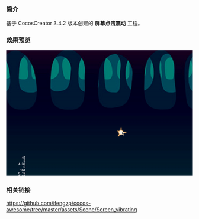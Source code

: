 ### 简介
基于 CocosCreator 3.4.2 版本创建的 **屏幕点击震动** 工程。

### 效果预览
![image](../../gif/202201/2022012015.gif)

### 相关链接
https://github.com/ifengzp/cocos-awesome/tree/master/assets/Scene/Screen_vibrating